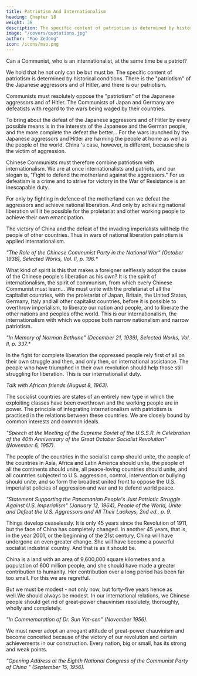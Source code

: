 ```yaml
---
title: Patriotism And Internationalism
heading: Chapter 18
weight: 38
description: The specific content of patriotism is determined by historical conditions.
image: "/covers/quotations.jpg"
author: "Mao Zedong"
icon: /icons/mao.png
---
```



Can a Communist, who is an internationalist, at the same time be a patriot?

We hold that he not only can be but must be. The specific content of patriotism is determined by historical conditions. There is the "patriotism" of the Japanese aggressors and of Hitler, and there is our patriotism. 

Communists must resolutely oppose the "patriotism" of the Japanese aggressors and of Hitler. The Communists of Japan and Germany are defeatists with regard to the wars being waged by their countries. 

To bring about the defeat of the Japanese aggressors and of Hitler by every possible means is in the interests of the Japanese and the German people, and the more complete the defeat the better… For the wars launched by the Japanese aggressors and Hitler are harming the people at home as well as the people of the world. China 's case, however, is different, because she is the victim of aggression. 

Chinese Communists must therefore combine patriotism with internationalism. We are at once internationalists and patriots, and our slogan is, "Fight to defend the motherland against the aggressors." For us defeatism is a crime and to strive for victory in the War of Resistance is an inescapable duty. 

For only by fighting in defence of the motherland can we defeat the aggressors and achieve national liberation. And only by achieving national liberation will it be possible for the proletariat and other working people to achieve their own emancipation. 

The victory of China and the defeat of the invading imperialists will help the people of other countries. Thus in wars of national liberation patriotism is applied internationalism.

<cite>"The Role of the Chinese Communist Party in the National War" (October 1938), Selected Works, Vol. II, p. 196.*</cite>


What kind of spirit is this that makes a foreigner selflessly adopt the cause of the Chinese people's liberation as his own? It is the spirit of internationalism, the spirit of communism, from which every Chinese Communist must learn… We must unite with the proletariat of all the capitalist countries, with the proletariat of Japan, Britain, the United States, Germany, Italy and all other capitalist countries, before it is possible to overthrow imperialism, to liberate our nation and people, and to liberate the other nations and peoples ofthe world. This is our internationalism, the internationalism with which we oppose both narrow nationalism and narrow patriotism.

<cite>"In Memory of Norman Bethune" (December 21, 1939), Selected Works, Vol. II, p. 337.*</cite>


In the fight for complete liberation the oppressed people rely first of all on their own struggle and then, and only then, on international assistance. The people who have triumphed in their own revolution should help those still struggling for liberation. This is our internationalist duty.

<cite>Talk with African friends (August 8, 1963).</cite>


The socialist countries are states of an entirely new type in which the exploiting classes have been overthrown and the working people are in power. The principle of integrating internationalism with patriotism is practised in the relations between these countries. We are closely bound by common interests and common ideals.

<cite>"Speech at the Meeting of the Supreme Soviet of the U.S.S.R. in Celebration of the 40th Anniversary of the Great October Socialist Revolution" (November 6, 1957).</cite>

The people of the countries in the socialist camp should unite, the people of the countries in Asia, Africa and Latin America should unite, the people of all the continents should unite, all peace-loving countries should unite, and all countries subjected to U.S. aggression, control, intervention or bullying should unite, and so form the broadest united front to oppose the U.S. imperialist policies of aggression and war and to defend world peace.

<cite>"Statement Supporting the Panamanian People's Just Patriotic Struggle Against U.S. Imperialism" (January 12, 1964), People of the World, Unite and Defeat the U.S. Aggressors and All Their Lackeys, 2nd ed., p. 9.</cite>

Things develop ceaselessly. It is only 45 years since the Revolution of 1911, but the face of China has completely changed. In another 45 years, that is, in the year 2001, or the beginning of the 21st century, China will have undergone an even greater change. She will have become a powerful socialist industrial country. And that is as it should be. 

China is a land with an area of 9,600,000 square kilometres and a population of 600 million people, and she should have made a greater contribution to humanity. Her contribution over a long period has been far too small. For this we are regretful.

But we must be modest - not only now, but forty-five years hence as well.We should always be modest. In our international relations, we Chinese people should get rid of great-power chauvinism resolutely, thoroughly,
wholly and completely.

<cite>"In Commemoration of Dr. Sun Yat-sen" (November 1956).</cite>

We must never adopt an arrogant attitude of great-power chauvinism and become conceited because of the victory of our revolution and certain achievements in our construction. Every nation, big or small, has its strong
and weak points.

<cite>"Opening Address at the Eighth National Congress of the Communist Party of China " (September 15, 1956).</cite>

